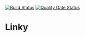 
[![Build Status](https://circleci.com/gh/Januson/januson.github.io.svg?style=svg)](https://app.circleci.com/pipelines/github/Januson/januson.github.io?branch=master)
[![Quality Gate Status](https://sonarcloud.io/api/project_badges/measure?project=linky&metric=alert_status)](https://sonarcloud.io/dashboard?id=linky)

# Linky
